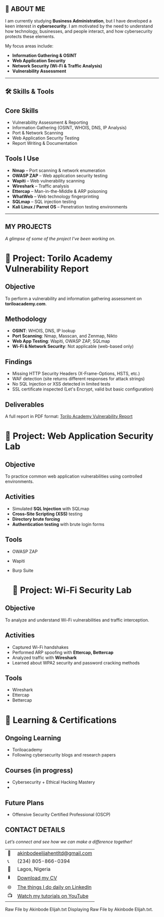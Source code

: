 <!--Section 1: Introduce your self-->
## 👤 ABOUT ME

I am currently studying **Business Administration**, but I have developed a keen interest in **cybersecurity**.  I am motivated by the need to understand how technology, businesses, and people interact, and how cybersecurity protects these elements.  

My focus areas include:
- **Information Gathering & OSINT**
- **Web Application Security**
- **Network Security (Wi-Fi & Traffic Analysis)**
- **Vulnerability Assessment** 
---
<!--Mention your top/relevant skills here - core and soft skills-->

## 🛠️ Skills & Tools

## Core Skills
- Vulnerability Assessment & Reporting
- Information Gathering (OSINT, WHOIS, DNS, IP Analysis)
- Port & Network Scanning
- Web Application Security Testing
- Report Writing & Documentation

## Tools I Use
- **Nmap** – Port scanning & network enumeration  
- **OWASP ZAP** – Web application security testing  
- **Wapiti** – Web vulnerability scanning  
- **Wireshark** – Traffic analysis  
- **Ettercap** – Man-in-the-Middle & ARP poisoning  
- **WhatWeb** – Web technology fingerprinting  
- **SQLmap** – SQL injection testing  
- **Kali Linux / Parrot OS** – Penetration testing environments  

---


<!--Section 2: List 3-4 key projects-->
## MY PROJECTS

*A glimpse of some of the project I've been working on.*

# 📑 Project: Torilo Academy Vulnerability Report

## Objective
To perform a vulnerability and information gathering assessment on **toriloacademy.com**.

## Methodology
- **OSINT**: WHOIS, DNS, IP lookup  
- **Port Scanning**: Nmap, Masscan, and Zenmap, Nikto 
- **Web App Testing**: Wapiti, OWASP ZAP, SQLmap  
- **Wi-Fi & Network Security**: Not applicable (web-based only)  

## Findings
- Missing HTTP Security Headers (X-Frame-Options, HSTS, etc.)  
- WAF detection (site returns different responses for attack strings)  
- No SQL Injection or XSS detected in limited tests  
- SSL certificate inspected (Let's Encrypt, valid but basic configuration)  

## Deliverables
A full report in PDF format: [Torilo Academy Vulnerability Report](../reports/toriloacademy-report.pdf)  

# 🧪 Project: Web Application Security Lab

## Objective
To practice common web application vulnerabilities using controlled environments.  

## Activities
- Simulated **SQL Injection** with SQLmap  
- **Cross-Site Scripting (XSS)** testing  
- **Directory brute forcing**  
- **Authentication testing** with brute login forms  

## Tools  
- OWASP ZAP  
- Wapiti  
- Burp Suite

  # 📡 Project: Wi-Fi Security Lab

## Objective
To analyze and understand Wi-Fi vulnerabilities and traffic interception.  

## Activities
- Captured Wi-Fi handshakes  
- Performed ARP spoofing with **Ettercap, Bettercap**  
- Analyzed traffic with **Wireshark**  
- Learned about WPA2 security and password cracking methods  

## Tools
- Wireshark 
- Ettercap
- Bettercap

# 📘 Learning & Certifications

## Ongoing Learning
- Toriloacademy  
- Following cybersecurity blogs and research papers  

## Courses (in progress)
- Cybersecurity + Ethical Hacking Mastery
- 
## Future Plans 
- Offensive Security Certified Professional (OSCP)  

## CONTACT DETAILS

*Let’s connect and see how we can make a difference together!*
<table>
  <tbody>
    <tr>
      <td>📧</td>
      <td><a href="mailto:akinbodeelijahentltd@gmail.com">akinbodeelijahentltd@gmail.com</a></td>
    </tr>
    <tr>
      <td>📞</td>
      <td>(234) 805-866-0394</td>
    </tr>
    <tr>
      <td>📍</td>
      <td>Lagos, Nigeria</td>
    </tr>
    <tr>
      <td>⬇️</td>
      <td><a href="https://etuk123456.github.io/portfolio1/docs/Profile.pdf">Download my CV</a></td>
    </tr>
    <tr>
      <td>🌐</td>
      <td><a href="https://linkedin.com/in/etukanietie">The things I do daily on LinkedIn</a></td>
    </tr>
    <tr>
      <td>📺</td>
      <td><a href="https://www.youtube.com/@LearnwithEtuk">Watch my tutorials on YouTube</a></td>
    </tr>
  </tbody>
</table>

   




Raw File by Akinbode Elijah.txt
Displaying Raw File by Akinbode Elijah.txt.
